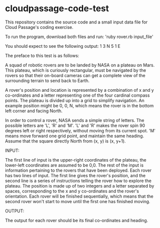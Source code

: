 # cloudpassage-code-test
This repository contains the source code and a small input data file
for Cloud Passage's coding exercise.

To run the program, download both files and run:
'ruby rover.rb input_file'
 
You should expect to see the following output:
1 3 N 
5 1 E

The preface to this test is as follows:

A squad of robotic rovers are to be landed by NASA on a plateau on Mars.
This plateau, which is curiously rectangular, must be navigated by the 
rovers so that their on-board cameras can get a complete view of the
surrounding terrain to send back to Earth.

A rover's position and location is represented by a combination of x and y
co-ordinates and a letter representing one of the four cardinal compass 
points. The plateau is divided up into a grid to simplify navigation. An
example position might be 0, 0, N, which means the rover is in the bottom
left corner and facing North.

In order to control a rover, NASA sends a simple string of letters. The 
possible letters are 'L', 'R' and 'M'. 'L' and 'R' makes the rover spin 90
degrees left or right respectively, without moving from its current spot.
'M' means move forward one grid point, and maintain the same heading. 
Assume that the square directly North from (x, y) is (x, y+1).

INPUT:

The first line of input is the upper-right coordinates of the plateau, the
lower-left coordinates are assumed to be 0,0.
The rest of the input is information pertaining to the rovers that have 
been deployed. Each rover has two lines of input. The first line gives the
rover's position, and the second line is a series of instructions telling
the rover how to explore the plateau.
The position is made up of two integers and a letter separated by spaces, 
corresponding to the x and y co-ordinates and the rover's orientation.
Each rover will be finished sequentially, which means that the second rover
won't start to move until the first one has finished moving. 


OUTPUT:

The output for each rover should be its final co-ordinates and heading.
